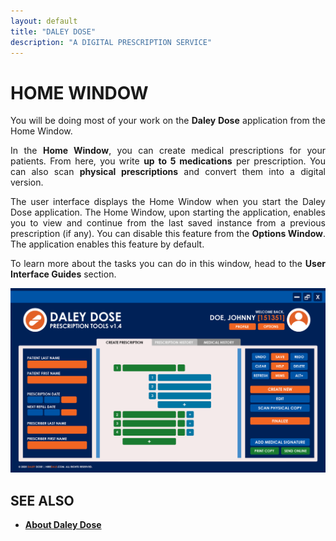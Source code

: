 ```yaml
---
layout: default
title: "DALEY DOSE"
description: "A DIGITAL PRESCRIPTION SERVICE"
---
```

# **HOME WINDOW**

<p style="text-align: justify;">
You will be doing most of your work on the <strong>Daley Dose</strong> application from the Home Window.
</p>

<p style="text-align: justify;">
In the <strong>Home Window</strong>, you can create medical prescriptions for your patients. From here, you write <strong>up to 5 medications</strong> per prescription. You can also scan <strong>physical prescriptions</strong> and convert them into a digital version.
</p>

<p style="text-align: justify;">  
The user interface displays the Home Window when you start the Daley Dose application. The Home Window, upon starting the application, enables you to view and continue from the last saved instance from a previous prescription (if any). You can disable this feature from the <strong>Options Window</strong>. The application enables this feature by default.
</p>

<p style="text-align: justify;">  
To learn more about the tasks you can do in this window, head to the <strong>User Interface Guides</strong> section.
</p>

![Daily Dose user interface](/images/daley-dose-home-window-clean.png)

## **SEE ALSO**

- [**About Daley Dose**](/daleydose/about-daley-dose)
